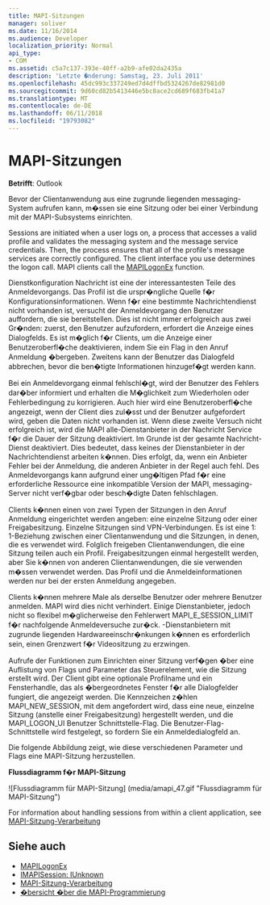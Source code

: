 ```yaml
---
title: MAPI-Sitzungen
manager: soliver
ms.date: 11/16/2014
ms.audience: Developer
localization_priority: Normal
api_type:
- COM
ms.assetid: c5a7c137-393e-40ff-a2b9-afe02da2435a
description: 'Letzte �nderung: Samstag, 23. Juli 2011'
ms.openlocfilehash: 45dc993c337249ed7d4dffbd5324267de82981d0
ms.sourcegitcommit: 9d60cd82b5413446e5bc8ace2cd689f683fb41a7
ms.translationtype: MT
ms.contentlocale: de-DE
ms.lasthandoff: 06/11/2018
ms.locfileid: "19793082"
---
```

# <a name="mapi-sessions"></a>MAPI-Sitzungen

**Betrifft**: Outlook 
  
Bevor der Clientanwendung aus eine zugrunde liegenden messaging-System aufrufen kann, m�ssen sie eine Sitzung oder bei einer Verbindung mit der MAPI-Subsystems einrichten.
  
Sessions are initiated when a user logs on, a process that accesses a valid profile and validates the messaging system and the message service credentials. Then, the process ensures that all of the profile's message services are correctly configured. The client interface you use determines the logon call. MAPI clients call the [MAPILogonEx](mapilogonex.md) function. 
  
Dienstkonfiguration Nachricht ist eine der interessantesten Teile des Anmeldevorgangs. Das Profil ist die urspr�ngliche Quelle f�r Konfigurationsinformationen. Wenn f�r eine bestimmte Nachrichtendienst nicht vorhanden ist, versucht der Anmeldevorgang den Benutzer auffordern, die sie bereitstellen. Dies ist nicht immer erfolgreich aus zwei Gr�nden: zuerst, den Benutzer aufzufordern, erfordert die Anzeige eines Dialogfelds. Es ist m�glich f�r Clients, um die Anzeige einer Benutzeroberfl�che deaktivieren, indem Sie ein Flag in den Anruf Anmeldung �bergeben. Zweitens kann der Benutzer das Dialogfeld abbrechen, bevor die ben�tigte Informationen hinzugef�gt werden kann.
  
Bei ein Anmeldevorgang einmal fehlschl�gt, wird der Benutzer des Fehlers dar�ber informiert und erhalten die M�glichkeit zum Wiederholen oder Fehlerbedingung zu korrigieren. Auch hier wird eine Benutzeroberfl�che angezeigt, wenn der Client dies zul�sst und der Benutzer aufgefordert wird, geben die Daten nicht vorhanden ist. Wenn diese zweite Versuch nicht erfolgreich ist, wird die MAPI alle-Dienstanbieter in der Nachricht Service f�r die Dauer der Sitzung deaktiviert. Im Grunde ist der gesamte Nachricht-Dienst deaktiviert. Dies bedeutet, dass keines der Dienstanbieter in der Nachrichtendienst arbeiten k�nnen. Dies erfolgt, da, wenn ein Anbieter Fehler bei der Anmeldung, die anderen Anbieter in der Regel auch fehl. Des Anmeldevorgangs kann aufgrund einer ung�ltigen Pfad f�r eine erforderliche Ressource eine inkompatible Version der MAPI, messaging-Server nicht verf�gbar oder besch�digte Daten fehlschlagen. 
  
Clients k�nnen einen von zwei Typen der Sitzungen in den Anruf Anmeldung eingerichtet werden angeben: eine einzelne Sitzung oder einer Freigabesitzung. Einzelne Sitzungen sind VPN-Verbindungen. Es ist eine 1: 1-Beziehung zwischen einer Clientanwendung und die Sitzungen, in denen, die es verwendet wird. Folglich freigeben Clientanwendungen, die eine Sitzung teilen auch ein Profil. Freigabesitzungen einmal hergestellt werden, aber Sie k�nnen von anderen Clientanwendungen, die sie verwenden m�ssen verwendet werden. Das Profil und die Anmeldeinformationen werden nur bei der ersten Anmeldung angegeben. 
  
Clients k�nnen mehrere Male als derselbe Benutzer oder mehrere Benutzer anmelden. MAPI wird dies nicht verhindert. Einige Dienstanbieter, jedoch nicht so flexibel m�glicherweise den Fehlerwert MAPI_E_SESSION_LIMIT f�r nachfolgende Anmeldeversuche zur�ck. -Dienstanbietern mit zugrunde liegenden Hardwareeinschr�nkungen k�nnen es erforderlich sein, einen Grenzwert f�r Videositzung zu erzwingen.
  
Aufrufe der Funktionen zum Einrichten einer Sitzung verf�gen �ber eine Auflistung von Flags und Parameter das Steuerelement, wie die Sitzung erstellt wird. Der Client gibt eine optionale Profilname und ein Fensterhandle, das als �bergeordnetes Fenster f�r alle Dialogfelder fungiert, die angezeigt werden. Die Kennzeichen z�hlen MAPI_NEW_SESSION, mit dem angefordert wird, dass eine neue, einzelne Sitzung (anstelle einer Freigabesitzung) hergestellt werden, und die MAPI_LOGON_UI Benutzer Schnittstelle-Flag. Die Benutzer-Flag-Schnittstelle wird festgelegt, so fordern Sie ein Anmeldedialogfeld an.
  
Die folgende Abbildung zeigt, wie diese verschiedenen Parameter und Flags eine MAPI-Sitzung herzustellen.
  
**Flussdiagramm f�r MAPI-Sitzung**
  
![Flussdiagramm für MAPI-Sitzung] (media/amapi_47.gif "Flussdiagramm für MAPI-Sitzung")
  
For information about handling sessions from within a client application, see [MAPI-Sitzung-Verarbeitung](mapi-session-handling.md)
  
## <a name="see-also"></a>Siehe auch

- [MAPILogonEx](mapilogonex.md)  
- [IMAPISession: IUnknown](imapisessioniunknown.md)
- [MAPI-Sitzung-Verarbeitung](mapi-session-handling.md)  
- [�bersicht �ber die MAPI-Programmierung](mapi-programming-overview.md)

